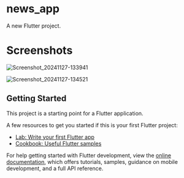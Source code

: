 # news_app

A new Flutter project.

# Screenshots
![Screenshot_20241127-133941](https://github.com/user-attachments/assets/c1e34440-bb5f-4b7a-931e-19dfb555bf20)

![Screenshot_20241127-134521](https://github.com/user-attachments/assets/0c04bc90-c36c-48b8-9cc1-9247de47000a)

## Getting Started

This project is a starting point for a Flutter application.

A few resources to get you started if this is your first Flutter project:

- [Lab: Write your first Flutter app](https://docs.flutter.dev/get-started/codelab)
- [Cookbook: Useful Flutter samples](https://docs.flutter.dev/cookbook)

For help getting started with Flutter development, view the
[online documentation](https://docs.flutter.dev/), which offers tutorials,
samples, guidance on mobile development, and a full API reference.
